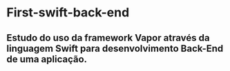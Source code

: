 # First-swift-back-end
## Estudo do uso da framework Vapor através da linguagem Swift para desenvolvimento Back-End de uma aplicação.
